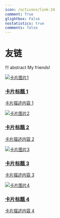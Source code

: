 ```yaml
---
icon: /octicons/link-24
comment: True
glightbox: False
nostatistics: true
comments: false
---
```


# 友链

!!! abstract
    My friends!

<!DOCTYPE html>
<html lang="zh-CN">
<head>
    <meta charset="UTF-8">
    <meta name="viewport" content="width=device-width, initial-scale=1.0">
    <title>毛玻璃效果卡片</title>
    <link rel="stylesheet" href="glass-cards.css">
</head>
<body>
    <div class="container">
        <a href="https://example.com/link1" target="_blank" class="card">
            <img src="https://picsum.photos/100" alt="卡片图片1" class="card-image">
            <div class="content-wrapper">
                <h3>卡片标题 1</h3>
                <p>卡片描述内容 1</p>
            </div>
        </a>
        <a href="https://example.com/link2" target="_blank" class="card">
            <img src="https://picsum.photos/101" alt="卡片图片2" class="card-image">
            <div class="content-wrapper">
                <h3>卡片标题 2</h3>
                <p>卡片描述内容 2</p>
            </div>
        </a>
        <a href="https://example.com/link3" target="_blank" class="card">
            <img src="https://picsum.photos/102" alt="卡片图片3" class="card-image">
            <div class="content-wrapper">
                <h3>卡片标题 3</h3>
                <p>卡片描述内容 3</p>
            </div>
        </a>
        <a href="https://example.com/link4" target="_blank" class="card">
            <img src="https://picsum.photos/103" alt="卡片图片4" class="card-image">
            <div class="content-wrapper">
                <h3>卡片标题 4</h3>
                <p>卡片描述内容 4</p>
            </div>
        </a>
    </div>
</body>
</html>